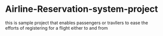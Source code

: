 # Airline-Reservation-system-project
this is sample project that enables passengers or travllers to ease the efforts of registering for a flight either to and from

